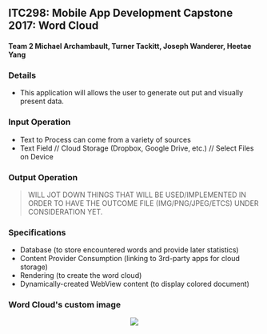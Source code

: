 ## ITC298: Mobile App Development Capstone 2017: Word Cloud 
#### Team 2 Michael Archambault, Turner Tackitt, Joseph Wanderer, Heetae Yang

### Details
- This application will allows the user to generate out put and visually present data.

### Input Operation
- Text to Process can come from a variety of sources
- Text Field // Cloud Storage (Dropbox, Google Drive, etc.) // Select Files on Device

### Output Operation
> WILL JOT DOWN THINGS THAT WILL BE USED/IMPLEMENTED IN ORDER TO HAVE THE OUTCOME FILE (IMG/PNG/JPEG/ETCS)
> UNDER CONSIDERATION YET.

### Specifications
* Database (to store encountered words and provide later statistics)
* Content Provider Consumption (linking to 3rd-party apps for cloud storage)
* Rendering (to create the word cloud)
* Dynamically-created WebView content (to display colored document)

### Word Cloud's custom image
<p align="center">
  <img src="https://user-images.githubusercontent.com/22667520/28812952-06927bcc-764c-11e7-8362-695783845d66.png"/>
</p>
